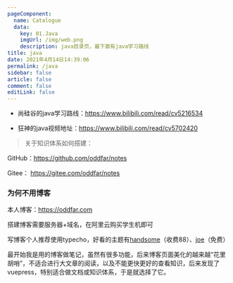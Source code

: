 ```yaml
---
pageComponent: 
  name: Catalogue
  data: 
    key: 01.Java
    imgUrl: /img/web.png
    description: java目录页，最下面有java学习路线
title: java
date: 2021年4月14日14:39:06
permalink: /java
sidebar: false
article: false
comment: false
editLink: false
---
```




- 尚硅谷的java学习路线：<https://www.bilibili.com/read/cv5216534>

- 狂神的java视频地址：<https://www.bilibili.com/read/cv5702420>

> 关于知识体系如何搭建：

GitHub：<https://github.com/oddfar/notes>

Gitee： <https://gitee.com/oddfar/notes>

### 为何不用博客

本人博客：https://oddfar.com

搭建博客需要服务器+域名，在阿里云购买学生机即可

写博客个人推荐使用typecho，好看的主题有[handsome](https://www.ihewro.com/archives/489/)（收费88）、[joe](https://typecho.me/1520.html)（免费）

最开始我是用的博客做笔记，虽然有很多功能，后来博客页面美化的越来越“花里胡哨”，不适合进行大文章的阅读，以及不能更快更好的查看知识，后来发现了vuepress，特别适合做文档或知识体系，于是就选择了它。

